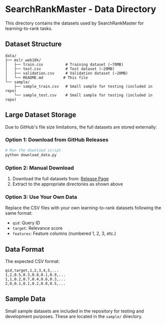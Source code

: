 # SearchRankMaster - Data Directory

This directory contains the datasets used by SearchRankMaster for learning-to-rank tasks.

## Dataset Structure

```
data/
├── mslr_web10k/
│   ├── train.csv          # Training dataset (~70MB)
│   ├── test.csv           # Test dataset (~20MB) 
│   ├── validation.csv     # Validation dataset (~20MB)
│   └── README.md         # This file
└── sample/
    ├── sample_train.csv   # Small sample for testing (included in repo)
    └── sample_test.csv    # Small sample for testing (included in repo)
```

## Large Dataset Storage

Due to GitHub's file size limitations, the full datasets are stored externally:

### Option 1: Download from GitHub Releases
```bash
# Run the download script
python download_data.py
```

### Option 2: Manual Download
1. Download the full datasets from: [Release Page](https://github.com/yourusername/SearchRankMaster/releases)
2. Extract to the appropriate directories as shown above

### Option 3: Use Your Own Data
Replace the CSV files with your own learning-to-rank datasets following the same format:
- `qid`: Query ID
- `target`: Relevance score  
- `features`: Feature columns (numbered 1, 2, 3, etc.)

## Data Format

The expected CSV format:
```
qid,target,1,2,3,4,5,...
1,2,0.5,0.3,0.8,0.1,0.9,...
1,1,0.2,0.7,0.4,0.6,0.3,...
2,0,0.1,0.1,0.2,0.8,0.5,...
```

## Sample Data

Small sample datasets are included in the repository for testing and development purposes. These are located in the `sample/` directory.
